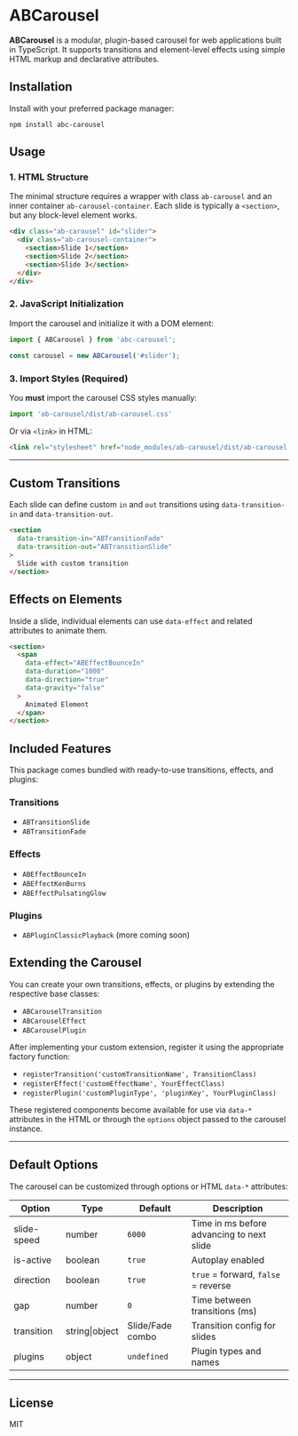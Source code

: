 # ABCarousel

**ABCarousel** is a modular, plugin-based carousel for web applications built in TypeScript. It supports transitions and element-level effects using simple HTML markup and declarative attributes.

## Installation

Install with your preferred package manager:

```
npm install abc-carousel
```

## Usage

### 1. HTML Structure

The minimal structure requires a wrapper with class `ab-carousel` and an inner container `ab-carousel-container`. Each slide is typically a `<section>`, but any block-level element works.

```html
<div class="ab-carousel" id="slider">
  <div class="ab-carousel-container">
    <section>Slide 1</section>
    <section>Slide 2</section>
    <section>Slide 3</section>
  </div>
</div>
```

### 2. JavaScript Initialization

Import the carousel and initialize it with a DOM element:

```ts
import { ABCarousel } from 'abc-carousel';

const carousel = new ABCarousel('#slider');
```

### 3. Import Styles (Required)

You **must** import the carousel CSS styles manually:

```ts
import 'ab-carousel/dist/ab-carousel.css'
```

Or via `<link>` in HTML:

```html
<link rel="stylesheet" href="node_modules/ab-carousel/dist/ab-carousel.css" />
```

---

## Custom Transitions

Each slide can define custom `in` and `out` transitions using `data-transition-in` and `data-transition-out`.

```html
<section
  data-transition-in="ABTransitionFade"
  data-transition-out="ABTransitionSlide"
>
  Slide with custom transition
</section>
```

## Effects on Elements

Inside a slide, individual elements can use `data-effect` and related attributes to animate them.

```html
<section>
  <span
    data-effect="ABEffectBounceIn"
    data-duration="1000"
    data-direction="true"
    data-gravity="false"
  >
    Animated Element
  </span>
</section>
```

## Included Features

This package comes bundled with ready-to-use transitions, effects, and plugins:

### Transitions
- `ABTransitionSlide`
- `ABTransitionFade`

### Effects
- `ABEffectBounceIn`
- `ABEffectKenBurns`
- `ABEffectPulsatingGlow`

### Plugins
- `ABPluginClassicPlayback` (more coming soon)

## Extending the Carousel

You can create your own transitions, effects, or plugins by extending the respective base classes:

- `ABCarouselTransition`
- `ABCarouselEffect`
- `ABCarouselPlugin`

After implementing your custom extension, register it using the appropriate factory function:

- `registerTransition('customTransitionName', TransitionClass)`
- `registerEffect('customEffectName', YourEffectClass)`
- `registerPlugin('customPluginType', 'pluginKey', YourPluginClass)`

These registered components become available for use via `data-*` attributes in the HTML or through the `options` object passed to the carousel instance.

---

## Default Options

The carousel can be customized through options or HTML `data-*` attributes:

| Option             | Type       | Default     | Description                                      |
|--------------------|------------|-------------|--------------------------------------------------|
| slide-speed        | number     | `6000`      | Time in ms before advancing to next slide       |
| is-active          | boolean    | `true`      | Autoplay enabled                                |
| direction          | boolean    | `true`      | `true` = forward, `false` = reverse             |
| gap                | number     | `0`         | Time between transitions (ms)                   |
| transition         | string\|object | Slide/Fade combo | Transition config for slides            |
| plugins            | object     | `undefined` | Plugin types and names                          |

---

## License

MIT
